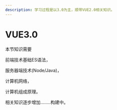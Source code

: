 ```yaml
---
description: 学习过程是以3.0为主，顺带VUE2.0相关知识。
---
```


# VUE3.0

本节知识需要

前端技术基础ES语法，

服务器端技术(Node/Java)，

计算机网络，

计算机组成原理。

相关知识逐步增加........构建中。
